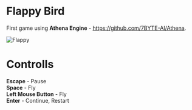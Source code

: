# Flappy Bird
First game using <b>Athena Engine</b> - https://github.com/7BYTE-AI/Athena.   

![Flappy](https://user-images.githubusercontent.com/68811145/178519980-6376c769-1209-4bdd-8e5e-f75b43033097.png)

# Controlls   

<b>Escape</b> - Pause   
<b>Space</b> - Fly   
<b>Left Mouse Button</b> - Fly  
<b>Enter</b> - Continue, Restart   
